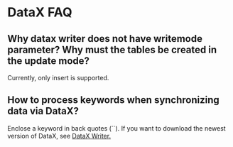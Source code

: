 # DataX  FAQ

## Why datax writer does not have writemode parameter? Why must the tables be created in the update mode?

Currently, only insert is supported.

## How to process keywords when synchronizing data via DataX?

Enclose a keyword in back quotes (``). If you want to download the newest version of DataX, see [DataX Writer.](../../loading/DataX-starrocks-writer)
